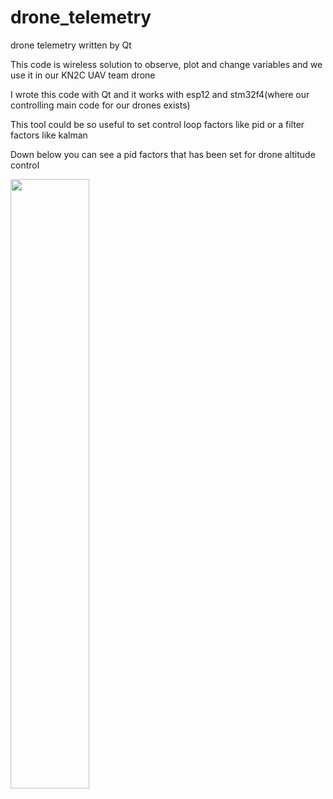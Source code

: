 # drone_telemetry
drone telemetry written by Qt

This code is wireless solution to observe, plot and  change variables and we use it in our KN2C UAV team drone

I wrote this code with Qt and it works with esp12 and stm32f4(where our controlling main code for our drones exists)

This tool could be so useful to set control loop factors like pid or a filter factors like kalman

Down below you can see a pid factors that has been set for drone altitude control

<img src="https://user-images.githubusercontent.com/47675705/135927175-3187bbc4-4f93-4541-8328-15d18ca19539.jpg" width=50% height=50%>


